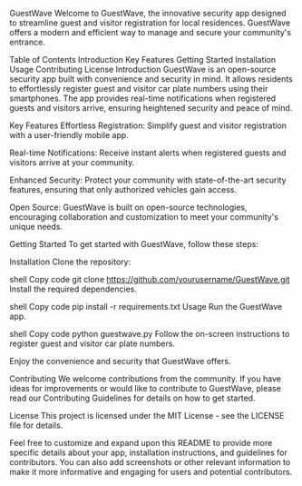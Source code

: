 GuestWave
Welcome to GuestWave, the innovative security app designed to streamline guest and visitor registration for local residences. GuestWave offers a modern and efficient way to manage and secure your community's entrance.

Table of Contents
Introduction
Key Features
Getting Started
Installation
Usage
Contributing
License
Introduction
GuestWave is an open-source security app built with convenience and security in mind. It allows residents to effortlessly register guest and visitor car plate numbers using their smartphones. The app provides real-time notifications when registered guests and visitors arrive, ensuring heightened security and peace of mind.

Key Features
Effortless Registration: Simplify guest and visitor registration with a user-friendly mobile app.

Real-time Notifications: Receive instant alerts when registered guests and visitors arrive at your community.

Enhanced Security: Protect your community with state-of-the-art security features, ensuring that only authorized vehicles gain access.

Open Source: GuestWave is built on open-source technologies, encouraging collaboration and customization to meet your community's unique needs.

Getting Started
To get started with GuestWave, follow these steps:

Installation
Clone the repository:

shell
Copy code
git clone https://github.com/yourusername/GuestWave.git
Install the required dependencies.

shell
Copy code
pip install -r requirements.txt
Usage
Run the GuestWave app.

shell
Copy code
python guestwave.py
Follow the on-screen instructions to register guest and visitor car plate numbers.

Enjoy the convenience and security that GuestWave offers.

Contributing
We welcome contributions from the community. If you have ideas for improvements or would like to contribute to GuestWave, please read our Contributing Guidelines for details on how to get started.

License
This project is licensed under the MIT License - see the LICENSE file for details.

Feel free to customize and expand upon this README to provide more specific details about your app, installation instructions, and guidelines for contributors. You can also add screenshots or other relevant information to make it more informative and engaging for users and potential contributors.
